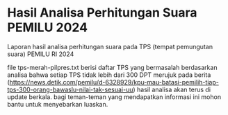 # Hasil Analisa Perhitungan Suara PEMILU 2024
Laporan hasil analisa perhitungan suara pada TPS (tempat pemungutan suara) PEMILU RI 2024

file tps-merah-pilpres.txt berisi daftar TPS yang bermasalah berdasarkan analisa bahwa setiap TPS tidak lebih dari 300 DPT merujuk pada berita (https://news.detik.com/pemilu/d-6328929/kpu-mau-batasi-pemilih-tiap-tps-300-orang-bawaslu-nilai-tak-sesuai-uu) hasil analisa akan terus di update berkala. bagi teman-teman yang mendapatkan informasi ini mohon bantu untuk menyebarkan luaskan.
